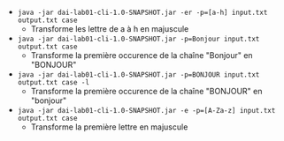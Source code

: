 - `java -jar dai-lab01-cli-1.0-SNAPSHOT.jar -er -p=[a-h] input.txt output.txt case`
  - Transforme les lettre de a à h en majuscule
- `java -jar dai-lab01-cli-1.0-SNAPSHOT.jar -p=Bonjour input.txt output.txt case`
  - Transforme la première occurence de la chaîne "Bonjour" en "BONJOUR"
- `java -jar dai-lab01-cli-1.0-SNAPSHOT.jar -p=BONJOUR input.txt output.txt case -l`
  - Transforme la première occurence de la chaîne "BONJOUR" en "bonjour"
- `java -jar dai-lab01-cli-1.0-SNAPSHOT.jar -e -p=[A-Za-z] input.txt output.txt case`
  - Transforme la première lettre en majuscule